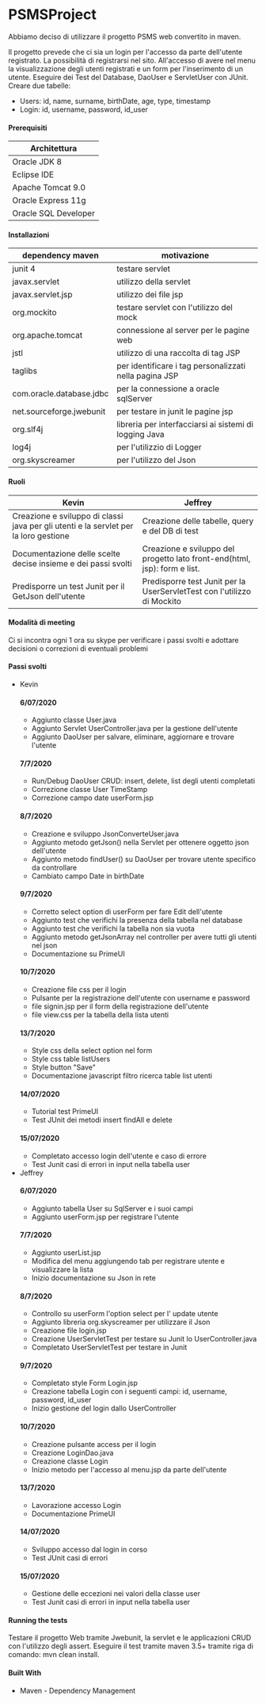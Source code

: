 # PSMSProject

Abbiamo deciso di utilizzare il progetto PSMS web convertito in maven.

Il progetto prevede che ci sia un login per l'accesso da parte dell'utente registrato.
La possibilità di registrarsi nel sito.
All'accesso di avere nel menu la visualizzazione degli utenti registrati e un form per l'inserimento di un utente.
Eseguire dei Test del Database, DaoUser e ServletUser con JUnit.
Creare due tabelle:
 - Users: id, name, surname, birthDate, age, type, timestamp
 - Login: id, username, password, id_user

#### Prerequisiti
Architettura |
------------ |
Oracle JDK 8 |
Eclipse IDE |
Apache Tomcat 9.0 |
Oracle Express 11g |
Oracle SQL Developer |

#### Installazioni
dependency maven | motivazione
------------ | -------------
junit 4 | testare servlet
javax.servlet | utilizzo della servlet
javax.servlet.jsp | utilizzo dei file jsp
org.mockito | testare servlet con l'utilizzo del mock
org.apache.tomcat | connessione al server per le pagine web
jstl | utilizzo di una raccolta di tag JSP
taglibs | per identificare i tag personalizzati nella pagina JSP
com.oracle.database.jdbc | per la connessione a oracle sqlServer
net.sourceforge.jwebunit | per testare in junit le pagine jsp
org.slf4j | libreria per interfacciarsi ai sistemi di logging Java
log4j | per l'utilizzio di Logger
org.skyscreamer | per l'utilizzo del Json

#### Ruoli
Kevin | Jeffrey
------------ | -----------
Creazione e sviluppo di classi java per gli utenti e la servlet per la loro gestione  | Creazione delle tabelle, query e del DB di test
Documentazione delle scelte decise insieme e dei passi svolti | Creazione e sviluppo del progetto lato front-end(html, jsp): form e list.
Predisporre un test Junit per il GetJson dell'utente | Predisporre test Junit per la UserServletTest con l'utilizzo di Mockito

#### Modalità di meeting
Ci si incontra ogni 1 ora su skype per verificare i passi svolti e adottare decisioni o correzioni di eventuali problemi 

#### Passi svolti
- Kevin
  #### 6/07/2020
  - Aggiunto classe User.java
  - Aggiunto Servlet UserController.java per la gestione dell'utente
  - Aggiunto DaoUser per salvare, eliminare, aggiornare e trovare l'utente
  #### 7/7/2020
  - Run/Debug DaoUser CRUD:  insert, delete, list degli utenti completati
  - Correzione classe User TimeStamp
  - Correzione campo date userForm.jsp
  #### 8/7/2020
  - Creazione e sviluppo JsonConverteUser.java
  - Aggiunto metodo getJson() nella Servlet per ottenere oggetto json dell'utente
  - Aggiunto metodo findUser() su DaoUser per trovare utente specifico da controllare
  - Cambiato campo Date in birthDate
  #### 9/7/2020
  - Corretto select option di userForm per fare Edit dell'utente
  - Aggiunto test che verifichi la presenza della tabella nel database
  - Aggiunto test che verifichi la tabella non sia vuota
  - Aggiunto metodo getJsonArray nel controller per avere tutti gli utenti nel json
  - Documentazione su PrimeUI
  #### 10/7/2020
  - Creazione file css per il login
  - Pulsante per la registrazione dell'utente con username e password
  - file signin.jsp per il form della registrazione dell'utente
  - file view.css per la tabella della lista utenti 
  #### 13/7/2020
  - Style css della select option nel form
  - Style css table listUsers
  - Style button "Save"
  - Documentazione javascript filtro ricerca table list utenti
  #### 14/07/2020
  - Tutorial test PrimeUI
  - Test JUnit dei metodi insert findAll e delete
  #### 15/07/2020
  - Completato accesso login dell'utente e caso di errore
  - Test Junit casi di errori in input nella tabella user
- Jeffrey
  #### 6/07/2020
  - Aggiunto tabella User su SqlServer e i suoi campi
  - Aggiunto userForm.jsp per registrare l'utente
  #### 7/7/2020
  - Aggiunto userList.jsp
  - Modifica del menu aggiungendo tab per registrare utente e visualizzare la lista
  - Inizio documentazione su Json in rete
  #### 8/7/2020
  - Controllo su userForm l'option select per l' update utente
  - Aggiunto libreria org.skyscreamer per utilizzare il Json
  - Creazione file login.jsp
  - Creazione UserServletTest per testare su Junit lo UserController.java
  - Completato UserServletTest per testare in Junit
  #### 9/7/2020
  - Completato style Form Login.jsp
  - Creazione tabella Login con i seguenti campi: id, username, password, id_user
  - Inizio gestione del login dallo UserController
  #### 10/7/2020
  - Creazione pulsante access per il login
  - Creazione LoginDao.java
  - Creazione classe Login
  - Inizio metodo per l'accesso al menu.jsp da parte dell'utente
  #### 13/7/2020
  - Lavorazione accesso Login
  - Documentazione PrimeUI
  #### 14/07/2020
  - Sviluppo accesso dal login in corso
  - Test JUnit casi di errori
  #### 15/07/2020
  - Gestione delle eccezioni nei valori della classe user
  - Test Junit casi di errori in input nella tabella user


#### Running the tests
Testare il progetto Web tramite Jwebunit, la servlet e le applicazioni CRUD con l'utilizzo degli assert.
Eseguire il test tramite maven 3.5+ tramite riga di comando: mvn clean install.

#### Built With
* Maven - Dependency Management
